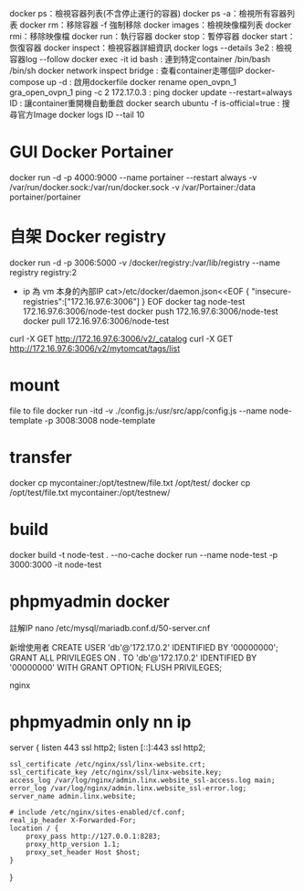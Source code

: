 docker ps：檢視容器列表(不含停止運行的容器)
docker ps -a：檢視所有容器列表
docker rm：移除容器 -f 強制移除
docker images：檢視映像檔列表
docker rmi：移除映像檔
docker run：執行容器
docker stop：暫停容器
docker start：恢復容器
docker inspect：檢視容器詳細資訊
docker logs --details 3e2 : 檢視容器log --follow
docker exec -it id bash : 連到特定container /bin/bash /bin/sh
docker network inspect bridge : 查看container走哪個IP
docker-compose up -d : 啟用dockerfile
docker rename open_ovpn_1 gra_open_ovpn_1
ping -c 2 172.17.0.3 : ping
docker update --restart=always ID : 讓container重開機自動重啟
docker search ubuntu -f is-official=true : 搜尋官方Image
docker logs ID --tail 10
# GUI Docker Portainer
docker run -d -p 4000:9000 --name portainer --restart always -v /var/run/docker.sock:/var/run/docker.sock -v /var/Portainer:/data portainer/portainer

# 自架 Docker registry
docker run -d -p 3006:5000 -v /docker/registry:/var/lib/registry --name registry registry:2
* ip 為 vm 本身的內部IP
cat>/etc/docker/daemon.json<<EOF
{ "insecure-registries":["172.16.97.6:3006"] }
EOF
docker tag node-test 172.16.97.6:3006/node-test
docker push 172.16.97.6:3006/node-test
docker pull 172.16.97.6:3006/node-test

curl -X GET http://172.16.97.6:3006/v2/_catalog
curl -X GET http://172.16.97.6:3006/v2/mytomcat/tags/list


# mount 
file to file
docker run -itd -v ./config.js:/usr/src/app/config.js --name node-template -p 3008:3008 node-template

# transfer
docker cp mycontainer:/opt/testnew/file.txt /opt/test/
docker cp /opt/test/file.txt mycontainer:/opt/testnew/

# build
docker build -t node-test . --no-cache
docker run  --name node-test -p 3000:3000 -it node-test

# phpmyadmin docker
註解IP
nano /etc/mysql/mariadb.conf.d/50-server.cnf

新增使用者
CREATE USER 'db'@'172.17.0.2' IDENTIFIED BY '00000000';
GRANT ALL PRIVILEGES ON *.* TO 'db'@'172.17.0.2' IDENTIFIED BY '00000000' WITH GRANT OPTION;
FLUSH PRIVILEGES;

nginx 
# phpmyadmin only nn ip
server {
    listen 443 ssl http2;
    listen [::]:443 ssl http2;

    ssl_certificate /etc/nginx/ssl/linx-website.crt;
    ssl_certificate_key /etc/nginx/ssl/linx-website.key;
    access_log /var/log/nginx/admin.linx.website_ssl-access.log main;
    error_log /var/log/nginx/admin.linx.website_ssl-error.log;
    server_name admin.linx.website;

    # include /etc/nginx/sites-enabled/cf.conf;
    real_ip_header X-Forwarded-For;
	location / {
		proxy_pass http://127.0.0.1:8283;
		proxy_http_version 1.1;
		proxy_set_header Host $host;
	}
}